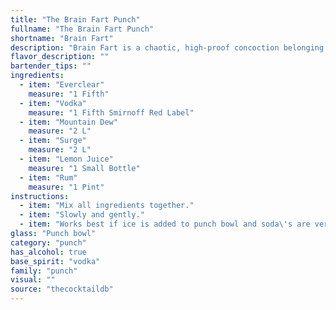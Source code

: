 ```yaml
---
title: "The Brain Fart Punch"
fullname: "The Brain Fart Punch"
shortname: "Brain Fart"
description: "Brain Fart is a chaotic, high-proof concoction belonging to the college party punch family.  Originating in the late 20th century, it's a testament to the ingenuity (or perhaps desperation) of students seeking potent, readily available ingredients for a cheap, memorable (though perhaps not in a good way) experience. "
flavor_description: ""
bartender_tips: ""
ingredients:
  - item: "Everclear"
    measure: "1 Fifth"
  - item: "Vodka"
    measure: "1 Fifth Smirnoff Red Label"
  - item: "Mountain Dew"
    measure: "2 L"
  - item: "Surge"
    measure: "2 L"
  - item: "Lemon Juice"
    measure: "1 Small Bottle"
  - item: "Rum"
    measure: "1 Pint"
instructions:
  - item: "Mix all ingredients together."
  - item: "Slowly and gently."
  - item: "Works best if ice is added to punch bowl and soda\'s are very cold."
glass: "Punch bowl"
category: "punch"
has_alcohol: true
base_spirit: "vodka"
family: "punch"
visual: ""
source: "thecocktaildb"
---
```



